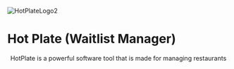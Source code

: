 ![HotPlateLogo2](https://user-images.githubusercontent.com/109395254/183798665-488298c2-c94f-4437-a1bb-42fd3ffcb426.png)

# Hot Plate (Waitlist Manager)
<p align="center">
  HotPlate is a powerful software tool that is made for managing restaurants
</p>

